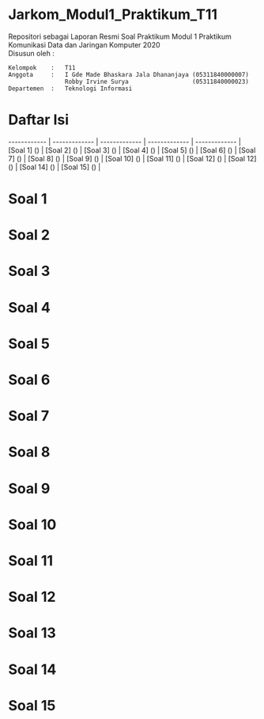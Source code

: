 # Jarkom_Modul1_Praktikum_T11
Repositori sebagai Laporan Resmi Soal Praktikum Modul 1 Praktikum Komunikasi Data dan Jaringan Komputer 2020\
Disusun oleh :
```
Kelompok    :   T11
Anggota     :   I Gde Made Bhaskara Jala Dhananjaya (05311840000007)
                Robby Irvine Surya                  (05311840000023)
Departemen  :   Teknologi Informasi
```

# Daftar Isi
------------ | ------------- | ------------- | ------------- | ------------- |
[Soal 1] () | [Soal 2] () | [Soal 3] () | [Soal 4] () | [Soal 5] () |
[Soal 6] () | [Soal 7] () | [Soal 8] () | [Soal 9] () | [Soal 10] () |
[Soal 11] () | [Soal 12] () | [Soal 12] () | [Soal 14] () | [Soal 15] () |

# Soal 1

# Soal 2

# Soal 3

# Soal 4

# Soal 5

# Soal 6

# Soal 7

# Soal 8

# Soal 9

# Soal 10

# Soal 11

# Soal 12

# Soal 13

# Soal 14

# Soal 15



